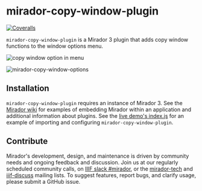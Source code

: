 # mirador-copy-window-plugin

<!-- [![Travis][build-badge]][build]
[![npm package][npm-badge]][npm] -->
[![Coveralls][coveralls-badge]][coveralls]

`mirador-copy-window-plugin` is a Mirador 3 plugin that adds copy window functions to the window options menu. <!-- A [live demo](https://mirador-download-plugin.netlify.app/) with several institutions' manifests is available for testing. -->

![copy window option in menu](https://github.com/nakamura196/mirador-copy-window-plugin/assets/5351691/58ddc3d3-90e3-4c75-99a2-d5722fcdb23d)

![mirador-copy-window-options](https://github.com/nakamura196/mirador-copy-window-plugin/assets/5351691/23432a0d-3132-4cbe-8290-dadf23ed4b35)


[build-badge]: https://img.shields.io/travis/projectmirador/mirador-copy-window-plugin/main.png?style=flat-square
[build]: https://travis-ci.org/projectmirador/mirador-copy-window-plugin

[npm-badge]: https://img.shields.io/npm/v/mirador-copy-window-plugin.png?style=flat-square
[npm]: https://www.npmjs.org/package/mirador-copy-window-plugin

[coveralls-badge]: https://img.shields.io/coveralls/user/repo/main.png?style=flat-square
[coveralls]: https://coveralls.io/github/user/repo

## Installation

`mirador-copy-window-plugin` requires an instance of Mirador 3. See the [Mirador wiki](https://github.com/ProjectMirador/mirador/wiki) for examples of embedding Mirador within an application and additional information about plugins. See the [live demo's index.js](https://github.com/ProjectMirador/mirador-copy-window-plugin/blob/main/demo/src/index.js) for an example of importing and configuring `mirador-copy-window-plugin`.

<!-- 

## Configuration

Configurations for this plugin are injected when Mirador is initialized under the `miradorCopyWindowPlugin` key.

```js
...
  id: 'mirador',
  miradorCopyWindowPlugin: {
    ...
  }
...
```

| Config Key | Type | Description |
| --- | --- | --- |
| `restrictDownloadOnSizeDefinition` | boolean (default: false) | If set to true the `Zoomed region` link will not be rendered if the image API returns a single size in the `sizes` section and the single size height/width is the same size or smaller than the reported height/width. |

-->

## Contribute
Mirador's development, design, and maintenance is driven by community needs and ongoing feedback and discussion. Join us at our regularly scheduled community calls, on [IIIF slack #mirador](http://bit.ly/iiif-slack), or the [mirador-tech](https://groups.google.com/forum/#!forum/mirador-tech) and [iiif-discuss](https://groups.google.com/forum/#!forum/iiif-discuss) mailing lists. To suggest features, report bugs, and clarify usage, please submit a GitHub issue.
